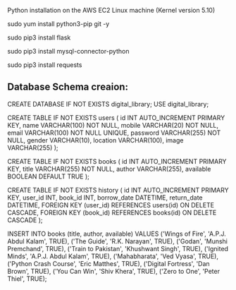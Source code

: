 Python installation on the AWS EC2 Linux machine (Kernel version 5.10)

sudo yum install python3-pip git -y

sudo pip3 install flask

sudo pip3 install mysql-connector-python

sudo pip3 install requests


Database Schema creaion:
--------------------------------------------------------------

CREATE DATABASE IF NOT EXISTS digital_library;
USE digital_library;


CREATE TABLE IF NOT EXISTS users (
    id INT AUTO_INCREMENT PRIMARY KEY,
    name VARCHAR(100) NOT NULL,
    mobile VARCHAR(20) NOT NULL,
    email VARCHAR(100) NOT NULL UNIQUE,
    password VARCHAR(255) NOT NULL,
    gender VARCHAR(10),
    location VARCHAR(100),
    image VARCHAR(255)
);


CREATE TABLE IF NOT EXISTS books (
    id INT AUTO_INCREMENT PRIMARY KEY,
    title VARCHAR(255) NOT NULL,
    author VARCHAR(255),
    available BOOLEAN DEFAULT TRUE
);


CREATE TABLE IF NOT EXISTS history (
    id INT AUTO_INCREMENT PRIMARY KEY,
    user_id INT,
    book_id INT,
    borrow_date DATETIME,
    return_date DATETIME,
    FOREIGN KEY (user_id) REFERENCES users(id) ON DELETE CASCADE,
    FOREIGN KEY (book_id) REFERENCES books(id) ON DELETE CASCADE
);


INSERT INTO books (title, author, available) VALUES
('Wings of Fire', 'A.P.J. Abdul Kalam', TRUE),
('The Guide', 'R.K. Narayan', TRUE),
('Godan', 'Munshi Premchand', TRUE),
('Train to Pakistan', 'Khushwant Singh', TRUE),
('Ignited Minds', 'A.P.J. Abdul Kalam', TRUE),
('Mahabharata', 'Ved Vyasa', TRUE),
('Python Crash Course', 'Eric Matthes', TRUE),
('Digital Fortress', 'Dan Brown', TRUE),
('You Can Win', 'Shiv Khera', TRUE),
('Zero to One', 'Peter Thiel', TRUE);
